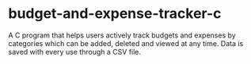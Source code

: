 # budget-and-expense-tracker-c
A C program that helps users actively track budgets and expenses by categories which can be added, deleted and viewed at any time. Data is saved with every use through a CSV file.
